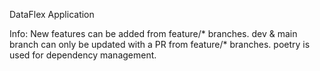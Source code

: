 DataFlex Application


Info:
New features can be added from feature/* branches.
dev & main branch can only be updated with a PR from feature/* branches.
poetry is used for dependency management. 





